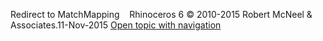 ---
---

Redirect to MatchMapping&#160;
&#160;
Rhinoceros 6 © 2010-2015 Robert McNeel &amp; Associates.11-Nov-2015
 [Open topic with navigation](matchmapping.html) 

